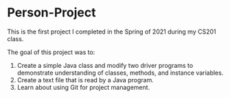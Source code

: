 # Person-Project
This is the first project I completed in the Spring of 2021 during my CS201 class. 

The goal of this project was to:
  1. Create a simple Java class and modify two driver programs to demonstrate understanding of classes, methods, and instance variables.
  2. Create a text file that is read by a Java program.
  3. Learn about using Git for project management.
